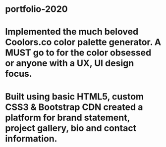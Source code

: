 # portfolio-2020
# Implemented the much beloved Coolors.co color palette generator. A MUST go to for the color obsessed or anyone with a UX, UI design focus.
# Built using  basic HTML5, custom CSS3 & Bootstrap CDN created a platform for brand statement, project gallery, bio and contact information.